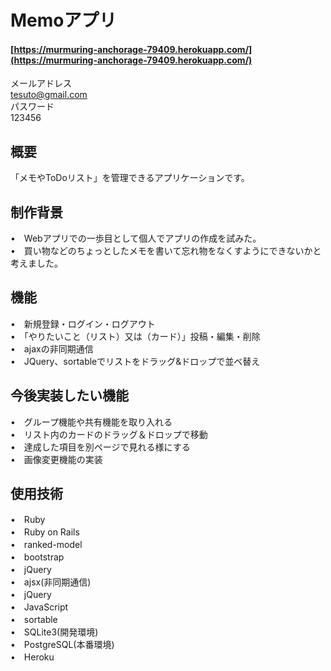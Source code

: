 # Memoアプリ

#### [https://murmuring-anchorage-79409.herokuapp.com/](https://murmuring-anchorage-79409.herokuapp.com/)
メールアドレス <br>
tesuto@gmail.com<br>
パスワード<br>
123456

## 概要
「メモやToDoリスト」を管理できるアプリケーションです。

## 制作背景
•　Webアプリでの一歩目として個人でアプリの作成を試みた。　<br>
•　買い物などのちょっとしたメモを書いて忘れ物をなくすようにできないかと考えました。

## 機能
•　新規登録・ログイン・ログアウト　<br>
•　「やりたいこと（リスト）又は（カード）」投稿・編集・削除　<br>
•　ajaxの非同期通信　<br>
•　JQuery、sortableでリストをドラッグ&ドロップで並べ替え

## 今後実装したい機能
•　グループ機能や共有機能を取り入れる<br>
•　リスト内のカードのドラッグ＆ドロップで移動<br>
•　達成した項目を別ページで見れる様にする<br>
•　画像変更機能の実装

## 使用技術
•　Ruby<br>
•　Ruby on Rails<br>
•　ranked-model<br>
•　bootstrap<br>
•　jQuery<br>
•　ajsx(非同期通信)<br>
•　jQuery<br>
•　JavaScript<br>
•　sortable<br>
•　SQLite3(開発環境)<br>
•　PostgreSQL(本番環境)<br>
•　Heroku
